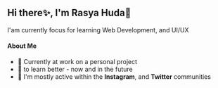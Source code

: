 ## Hi there✨, I'm Rasya Huda👋

I'am currently focus for learning Web Development, and UI/UX

#### About Me

- 🔭 Currently at work on a personal project
- 🌱 to learn better - now and in the future
- 💬 I'm mostly active within the **Instagram**, and **Twitter** communities
<br>
